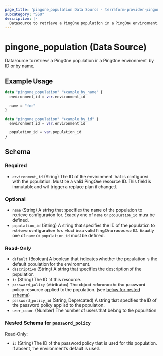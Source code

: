 ```yaml
---
page_title: "pingone_population Data Source - terraform-provider-pingone"
subcategory: "SSO"
description: |-
  Datasource to retrieve a PingOne population in a PingOne environment, by ID or by name.
---
```


# pingone_population (Data Source)

Datasource to retrieve a PingOne population in a PingOne environment, by ID or by name.

## Example Usage

```terraform
data "pingone_population" "example_by_name" {
  environment_id = var.environment_id

  name = "foo"
}

data "pingone_population" "example_by_id" {
  environment_id = var.environment_id

  population_id = var.population_id
}
```

<!-- schema generated by tfplugindocs -->
## Schema

### Required

- `environment_id` (String) The ID of the environment that is configured with the population.  Must be a valid PingOne resource ID.  This field is immutable and will trigger a replace plan if changed.

### Optional

- `name` (String) A string that specifies the name of the population to retrieve configuration for. Exactly one of `name` or `population_id` must be defined.
- `population_id` (String) A string that specifies the ID of the population to retrieve configuration for. Must be a valid PingOne resource ID. Exactly one of `name` or `population_id` must be defined.

### Read-Only

- `default` (Boolean) A boolean that indicates whether the population is the default population for the environment.
- `description` (String) A string that specifies the description of the population.
- `id` (String) The ID of this resource.
- `password_policy` (Attributes) The object reference to the password policy resource applied to the population. (see [below for nested schema](#nestedatt--password_policy))
- `password_policy_id` (String, Deprecated) A string that specifies the ID of the password policy applied to the population.
- `user_count` (Number) The number of users that belong to the population

<a id="nestedatt--password_policy"></a>
### Nested Schema for `password_policy`

Read-Only:

- `id` (String) The ID of the password policy that is used for this population. If absent, the environment's default is used.
